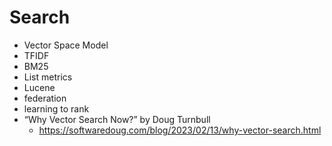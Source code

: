# Search

* Vector Space Model
* TFIDF
* BM25
* List metrics
* Lucene
* federation
* learning to rank
* “Why Vector Search Now?” by Doug Turnbull
  * https://softwaredoug.com/blog/2023/02/13/why-vector-search.html
